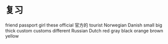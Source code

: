 # 复习

friend
passport
girl
these
official 官方的
tourist
Norwegian
Danish
small
big
thick
custom
customs
different
Russian
Dutch
red
gray
black
orange
brown
yellow
